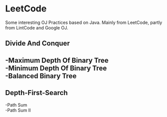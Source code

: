 # LeetCode
Some interesting OJ Practices based on Java. Mainly from LeetCode, partly from LintCode and Google OJ.

## Divide And Conquer
 -Maximum Depth Of Binary Tree  
 -Minimum Depth Of Binary Tree  
 -Balanced Binary Tree  
 -


## Depth-First-Search
 -Path Sum  
 -Path Sum II  
 
